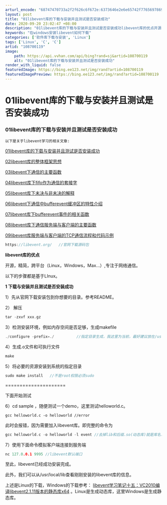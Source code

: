 ```yaml
---
arturl_encode: "68747470733a2f2f626c6f672e:6373646e2e6e65742f77656978696e5f34343531373635362f:61727469636c652f64657461696c732f313038373030313139"
layout: post
title: "01libevent库的下载与安装并且测试是否安装成功"
date: 2020-09-20 23:02:47 +08:00
description: "01libevent库的下载与安装并且测试是否安装成功libevent库的优点开源，精简，跨平台（L"
keywords: "在windows安装libevent如何下载"
categories: ['软件库下载与安装', 'Linux']
tags: ['Linux', 'C', 'C']
artid: "108700119"
image:
    path: https://api.vvhan.com/api/bing?rand=sj&artid=108700119
    alt: "01libevent库的下载与安装并且测试是否安装成功"
render_with_liquid: false
featuredImage: https://bing.ee123.net/img/rand?artid=108700119
featuredImagePreview: https://bing.ee123.net/img/rand?artid=108700119
---
```


# 01libevent库的下载与安装并且测试是否安装成功

### 01libevent库的下载与安装并且测试是否安装成功

`以下是关于libevent学习的相关文章:`
  
[01libevent库的下载与安装并且测试是否安装成功](https://blog.csdn.net/weixin_44517656/article/details/108700119)
  
[02libevent库的整体框架思想](https://blog.csdn.net/weixin_44517656/article/details/108742062)
  
[03libevent下通信的主要函数](https://blog.csdn.net/weixin_44517656/article/details/108742534)
  
[04libevent库下fifo作为通信的套接字](https://blog.csdn.net/weixin_44517656/article/details/108761581)
  
[05libevent库下未决与非未决的解释](https://blog.csdn.net/weixin_44517656/article/details/108762067)
  
[06libevent下通信中bufferevent缓冲区的特性介绍](https://blog.csdn.net/weixin_44517656/article/details/108762584)
  
[07libevent库下bufferevent事件的相关函数](https://blog.csdn.net/weixin_44517656/article/details/108763067)
  
[08libevent库下通信服务端与客户端的主要函数](https://blog.csdn.net/weixin_44517656/article/details/108781638)
  
[09libevent库服务端与客户端的TCP通信流程和代码示例](https://blog.csdn.net/weixin_44517656/article/details/108782652)

```cpp
https://libevent.org/	//官网下载源码包

```

**libevent库的优点**
  

开源，精简，跨平台（Linux，Windows，Max…）,专注于网络通信。

以下的步骤都是基于LInux。

**1 下载与安装并且测试是否安装成功**
  

1）先从官网下载安装包到你想要的目录。参考README。

2） 解压

```cpp
tar -zxvf xxx.gz

```

3）检测安装环境，例如内存空间是否足够，生成makefile

```cpp
./configure -prefix=./			//指定目录生成，我这里为当前，最好建议放在/usr/local下自己建一个libevent目录.不过即使是放在当前目录，他的库也会放在相应默认的库路径。

```

4）生成.o文件和可执行文件

```cpp
make

```

5）将必要的资源安装到系统的指定目录

```cpp
sudo make install	//不是root权限必须sudo

```

=====================
  
下面开始测试
  

6）cd sample ，随便测试一个demo，这里测试helloworld.c。
  
`gcc helloworld.c -o helloworld //error`
  
此时会报错，因为需要加入libevent库。即完整的命令为

```cpp
gcc helloworld.c -o helloworld -l event //去掉lib和后缀.so(动态库)就是库名.

```

7）使用下面命令模拟客户端连接到服务端

```cpp
nc 127.0.0.1 9995 //libevent默认端口

```

至此，libevent已经成功安装完成。

此外，我们可以从/usr/local/lib查看刚刚安装的libevent库的信息。

上述是Linux的下载，Windows的下载参考：
[libevent学习笔记十五：VC2010编译libevent2.1.11版本的静态库x64](https://blog.csdn.net/jyl_sh/article/details/105906549)
。Linux是生成动态库，这里Windows是生成静态库。
